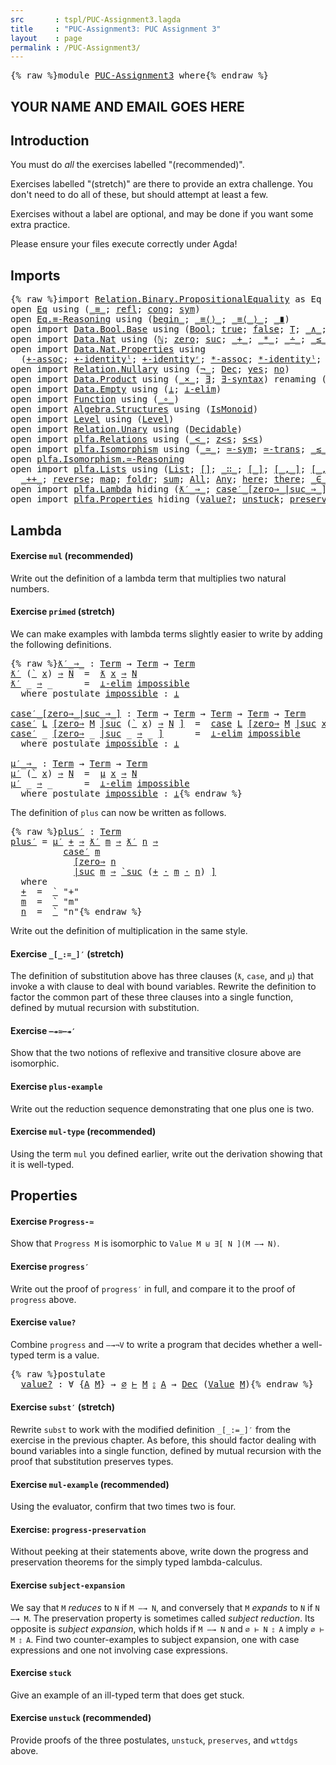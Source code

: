 ```yaml
---
src       : tspl/PUC-Assignment3.lagda
title     : "PUC-Assignment3: PUC Assignment 3"
layout    : page
permalink : /PUC-Assignment3/
---
```


<pre class="Agda">{% raw %}<a id="118" class="Keyword">module</a> <a id="125" href="{% endraw %}{{ site.baseurl }}{% link out/PUC-Assignment3.md %}{% raw %}" class="Module">PUC-Assignment3</a> <a id="141" class="Keyword">where</a>{% endraw %}</pre>

## YOUR NAME AND EMAIL GOES HERE

## Introduction

<!-- This assignment is due **4pm Thursday 1 November** (Week 7). -->

You must do _all_ the exercises labelled "(recommended)".

Exercises labelled "(stretch)" are there to provide an extra challenge.
You don't need to do all of these, but should attempt at least a few.

Exercises without a label are optional, and may be done if you want
some extra practice.

<!-- Submit your homework using the "submit" command. -->
Please ensure your files execute correctly under Agda!

## Imports

<pre class="Agda">{% raw %}<a id="712" class="Keyword">import</a> <a id="719" href="https://agda.github.io/agda-stdlib/Relation.Binary.PropositionalEquality.html" class="Module">Relation.Binary.PropositionalEquality</a> <a id="757" class="Symbol">as</a> <a id="760" class="Module">Eq</a>
<a id="763" class="Keyword">open</a> <a id="768" href="https://agda.github.io/agda-stdlib/Relation.Binary.PropositionalEquality.html" class="Module">Eq</a> <a id="771" class="Keyword">using</a> <a id="777" class="Symbol">(</a><a id="778" href="https://agda.github.io/agda-stdlib/Agda.Builtin.Equality.html#83" class="Datatype Operator">_≡_</a><a id="781" class="Symbol">;</a> <a id="783" href="https://agda.github.io/agda-stdlib/Agda.Builtin.Equality.html#140" class="InductiveConstructor">refl</a><a id="787" class="Symbol">;</a> <a id="789" href="https://agda.github.io/agda-stdlib/Relation.Binary.PropositionalEquality.html#1170" class="Function">cong</a><a id="793" class="Symbol">;</a> <a id="795" href="https://agda.github.io/agda-stdlib/Relation.Binary.PropositionalEquality.Core.html#838" class="Function">sym</a><a id="798" class="Symbol">)</a>
<a id="800" class="Keyword">open</a> <a id="805" href="https://agda.github.io/agda-stdlib/Relation.Binary.PropositionalEquality.html#3975" class="Module">Eq.≡-Reasoning</a> <a id="820" class="Keyword">using</a> <a id="826" class="Symbol">(</a><a id="827" href="https://agda.github.io/agda-stdlib/Relation.Binary.PropositionalEquality.html#4076" class="Function Operator">begin_</a><a id="833" class="Symbol">;</a> <a id="835" href="https://agda.github.io/agda-stdlib/Relation.Binary.PropositionalEquality.html#4134" class="Function Operator">_≡⟨⟩_</a><a id="840" class="Symbol">;</a> <a id="842" href="https://agda.github.io/agda-stdlib/Relation.Binary.PropositionalEquality.html#4193" class="Function Operator">_≡⟨_⟩_</a><a id="848" class="Symbol">;</a> <a id="850" href="https://agda.github.io/agda-stdlib/Relation.Binary.PropositionalEquality.html#4374" class="Function Operator">_∎</a><a id="852" class="Symbol">)</a>
<a id="854" class="Keyword">open</a> <a id="859" class="Keyword">import</a> <a id="866" href="https://agda.github.io/agda-stdlib/Data.Bool.Base.html" class="Module">Data.Bool.Base</a> <a id="881" class="Keyword">using</a> <a id="887" class="Symbol">(</a><a id="888" href="https://agda.github.io/agda-stdlib/Agda.Builtin.Bool.html#67" class="Datatype">Bool</a><a id="892" class="Symbol">;</a> <a id="894" href="https://agda.github.io/agda-stdlib/Agda.Builtin.Bool.html#92" class="InductiveConstructor">true</a><a id="898" class="Symbol">;</a> <a id="900" href="https://agda.github.io/agda-stdlib/Agda.Builtin.Bool.html#86" class="InductiveConstructor">false</a><a id="905" class="Symbol">;</a> <a id="907" href="https://agda.github.io/agda-stdlib/Data.Bool.Base.html#864" class="Function">T</a><a id="908" class="Symbol">;</a> <a id="910" href="https://agda.github.io/agda-stdlib/Data.Bool.Base.html#1012" class="Function Operator">_∧_</a><a id="913" class="Symbol">;</a> <a id="915" href="https://agda.github.io/agda-stdlib/Data.Bool.Base.html#1070" class="Function Operator">_∨_</a><a id="918" class="Symbol">;</a> <a id="920" href="https://agda.github.io/agda-stdlib/Data.Bool.Base.html#730" class="Function">not</a><a id="923" class="Symbol">)</a>
<a id="925" class="Keyword">open</a> <a id="930" class="Keyword">import</a> <a id="937" href="https://agda.github.io/agda-stdlib/Data.Nat.html" class="Module">Data.Nat</a> <a id="946" class="Keyword">using</a> <a id="952" class="Symbol">(</a><a id="953" href="https://agda.github.io/agda-stdlib/Agda.Builtin.Nat.html#97" class="Datatype">ℕ</a><a id="954" class="Symbol">;</a> <a id="956" href="https://agda.github.io/agda-stdlib/Agda.Builtin.Nat.html#115" class="InductiveConstructor">zero</a><a id="960" class="Symbol">;</a> <a id="962" href="https://agda.github.io/agda-stdlib/Agda.Builtin.Nat.html#128" class="InductiveConstructor">suc</a><a id="965" class="Symbol">;</a> <a id="967" href="https://agda.github.io/agda-stdlib/Agda.Builtin.Nat.html#230" class="Primitive Operator">_+_</a><a id="970" class="Symbol">;</a> <a id="972" href="https://agda.github.io/agda-stdlib/Agda.Builtin.Nat.html#433" class="Primitive Operator">_*_</a><a id="975" class="Symbol">;</a> <a id="977" href="https://agda.github.io/agda-stdlib/Agda.Builtin.Nat.html#320" class="Primitive Operator">_∸_</a><a id="980" class="Symbol">;</a> <a id="982" href="https://agda.github.io/agda-stdlib/Data.Nat.Base.html#845" class="Datatype Operator">_≤_</a><a id="985" class="Symbol">;</a> <a id="987" href="https://agda.github.io/agda-stdlib/Data.Nat.Base.html#910" class="InductiveConstructor">s≤s</a><a id="990" class="Symbol">;</a> <a id="992" href="https://agda.github.io/agda-stdlib/Data.Nat.Base.html#868" class="InductiveConstructor">z≤n</a><a id="995" class="Symbol">)</a>
<a id="997" class="Keyword">open</a> <a id="1002" class="Keyword">import</a> <a id="1009" href="https://agda.github.io/agda-stdlib/Data.Nat.Properties.html" class="Module">Data.Nat.Properties</a> <a id="1029" class="Keyword">using</a>
  <a id="1037" class="Symbol">(</a><a id="1038" href="https://agda.github.io/agda-stdlib/Data.Nat.Properties.html#9375" class="Function">+-assoc</a><a id="1045" class="Symbol">;</a> <a id="1047" href="https://agda.github.io/agda-stdlib/Data.Nat.Properties.html#9476" class="Function">+-identityˡ</a><a id="1058" class="Symbol">;</a> <a id="1060" href="https://agda.github.io/agda-stdlib/Data.Nat.Properties.html#9531" class="Function">+-identityʳ</a><a id="1071" class="Symbol">;</a> <a id="1073" href="https://agda.github.io/agda-stdlib/Data.Nat.Properties.html#15493" class="Function">*-assoc</a><a id="1080" class="Symbol">;</a> <a id="1082" href="https://agda.github.io/agda-stdlib/Data.Nat.Properties.html#14397" class="Function">*-identityˡ</a><a id="1093" class="Symbol">;</a> <a id="1095" href="https://agda.github.io/agda-stdlib/Data.Nat.Properties.html#14461" class="Function">*-identityʳ</a><a id="1106" class="Symbol">)</a>
<a id="1108" class="Keyword">open</a> <a id="1113" class="Keyword">import</a> <a id="1120" href="https://agda.github.io/agda-stdlib/Relation.Nullary.html" class="Module">Relation.Nullary</a> <a id="1137" class="Keyword">using</a> <a id="1143" class="Symbol">(</a><a id="1144" href="https://agda.github.io/agda-stdlib/Relation.Nullary.html#464" class="Function Operator">¬_</a><a id="1146" class="Symbol">;</a> <a id="1148" href="https://agda.github.io/agda-stdlib/Relation.Nullary.html#534" class="Datatype">Dec</a><a id="1151" class="Symbol">;</a> <a id="1153" href="https://agda.github.io/agda-stdlib/Relation.Nullary.html#570" class="InductiveConstructor">yes</a><a id="1156" class="Symbol">;</a> <a id="1158" href="https://agda.github.io/agda-stdlib/Relation.Nullary.html#597" class="InductiveConstructor">no</a><a id="1160" class="Symbol">)</a>
<a id="1162" class="Keyword">open</a> <a id="1167" class="Keyword">import</a> <a id="1174" href="https://agda.github.io/agda-stdlib/Data.Product.html" class="Module">Data.Product</a> <a id="1187" class="Keyword">using</a> <a id="1193" class="Symbol">(</a><a id="1194" href="https://agda.github.io/agda-stdlib/Data.Product.html#1353" class="Function Operator">_×_</a><a id="1197" class="Symbol">;</a> <a id="1199" href="https://agda.github.io/agda-stdlib/Data.Product.html#881" class="Function">∃</a><a id="1200" class="Symbol">;</a> <a id="1202" href="https://agda.github.io/agda-stdlib/Data.Product.html#942" class="Function">∃-syntax</a><a id="1210" class="Symbol">)</a> <a id="1212" class="Keyword">renaming</a> <a id="1221" class="Symbol">(</a><a id="1222" href="https://agda.github.io/agda-stdlib/Agda.Builtin.Sigma.html#139" class="InductiveConstructor Operator">_,_</a> <a id="1226" class="Symbol">to</a> <a id="1229" href="https://agda.github.io/agda-stdlib/Agda.Builtin.Sigma.html#139" class="InductiveConstructor Operator">⟨_,_⟩</a><a id="1234" class="Symbol">)</a>
<a id="1236" class="Keyword">open</a> <a id="1241" class="Keyword">import</a> <a id="1248" href="https://agda.github.io/agda-stdlib/Data.Empty.html" class="Module">Data.Empty</a> <a id="1259" class="Keyword">using</a> <a id="1265" class="Symbol">(</a><a id="1266" href="https://agda.github.io/agda-stdlib/Data.Empty.html#243" class="Datatype">⊥</a><a id="1267" class="Symbol">;</a> <a id="1269" href="https://agda.github.io/agda-stdlib/Data.Empty.html#360" class="Function">⊥-elim</a><a id="1275" class="Symbol">)</a>
<a id="1277" class="Keyword">open</a> <a id="1282" class="Keyword">import</a> <a id="1289" href="https://agda.github.io/agda-stdlib/Function.html" class="Module">Function</a> <a id="1298" class="Keyword">using</a> <a id="1304" class="Symbol">(</a><a id="1305" href="https://agda.github.io/agda-stdlib/Function.html#769" class="Function Operator">_∘_</a><a id="1308" class="Symbol">)</a>
<a id="1310" class="Keyword">open</a> <a id="1315" class="Keyword">import</a> <a id="1322" href="https://agda.github.io/agda-stdlib/Algebra.Structures.html" class="Module">Algebra.Structures</a> <a id="1341" class="Keyword">using</a> <a id="1347" class="Symbol">(</a><a id="1348" href="https://agda.github.io/agda-stdlib/Algebra.Structures.html#1339" class="Record">IsMonoid</a><a id="1356" class="Symbol">)</a>
<a id="1358" class="Keyword">open</a> <a id="1363" class="Keyword">import</a> <a id="1370" href="https://agda.github.io/agda-stdlib/Level.html" class="Module">Level</a> <a id="1376" class="Keyword">using</a> <a id="1382" class="Symbol">(</a><a id="1383" href="https://agda.github.io/agda-stdlib/Agda.Primitive.html#408" class="Postulate">Level</a><a id="1388" class="Symbol">)</a>
<a id="1390" class="Keyword">open</a> <a id="1395" class="Keyword">import</a> <a id="1402" href="https://agda.github.io/agda-stdlib/Relation.Unary.html" class="Module">Relation.Unary</a> <a id="1417" class="Keyword">using</a> <a id="1423" class="Symbol">(</a><a id="1424" href="https://agda.github.io/agda-stdlib/Relation.Unary.html#3313" class="Function">Decidable</a><a id="1433" class="Symbol">)</a>
<a id="1435" class="Keyword">open</a> <a id="1440" class="Keyword">import</a> <a id="1447" href="plfa.Relations.html" class="Module">plfa.Relations</a> <a id="1462" class="Keyword">using</a> <a id="1468" class="Symbol">(</a><a id="1469" href="plfa.Relations.html#18533" class="Datatype Operator">_&lt;_</a><a id="1472" class="Symbol">;</a> <a id="1474" href="plfa.Relations.html#18560" class="InductiveConstructor">z&lt;s</a><a id="1477" class="Symbol">;</a> <a id="1479" href="plfa.Relations.html#18617" class="InductiveConstructor">s&lt;s</a><a id="1482" class="Symbol">)</a>
<a id="1484" class="Keyword">open</a> <a id="1489" class="Keyword">import</a> <a id="1496" href="plfa.Isomorphism.html" class="Module">plfa.Isomorphism</a> <a id="1513" class="Keyword">using</a> <a id="1519" class="Symbol">(</a><a id="1520" href="plfa.Isomorphism.html#4092" class="Record Operator">_≃_</a><a id="1523" class="Symbol">;</a> <a id="1525" href="plfa.Isomorphism.html#6787" class="Function">≃-sym</a><a id="1530" class="Symbol">;</a> <a id="1532" href="plfa.Isomorphism.html#7128" class="Function">≃-trans</a><a id="1539" class="Symbol">;</a> <a id="1541" href="plfa.Isomorphism.html#9009" class="Record Operator">_≲_</a><a id="1544" class="Symbol">;</a> <a id="1546" href="plfa.Isomorphism.html#2736" class="Postulate">extensionality</a><a id="1560" class="Symbol">)</a>
<a id="1562" class="Keyword">open</a> <a id="1567" href="plfa.Isomorphism.html#8228" class="Module">plfa.Isomorphism.≃-Reasoning</a>
<a id="1596" class="Keyword">open</a> <a id="1601" class="Keyword">import</a> <a id="1608" href="plfa.Lists.html" class="Module">plfa.Lists</a> <a id="1619" class="Keyword">using</a> <a id="1625" class="Symbol">(</a><a id="1626" href="plfa.Lists.html#1096" class="Datatype">List</a><a id="1630" class="Symbol">;</a> <a id="1632" href="plfa.Lists.html#1125" class="InductiveConstructor">[]</a><a id="1634" class="Symbol">;</a> <a id="1636" href="plfa.Lists.html#1140" class="InductiveConstructor Operator">_∷_</a><a id="1639" class="Symbol">;</a> <a id="1641" href="plfa.Lists.html#2920" class="Operator">[_]</a><a id="1644" class="Symbol">;</a> <a id="1646" href="plfa.Lists.html#2943" class="Operator">[_,_]</a><a id="1651" class="Symbol">;</a> <a id="1653" href="plfa.Lists.html#2974" class="Operator">[_,_,_]</a><a id="1660" class="Symbol">;</a> <a id="1662" href="plfa.Lists.html#3013" class="Operator">[_,_,_,_]</a><a id="1671" class="Symbol">;</a>
  <a id="1675" href="plfa.Lists.html#3576" class="Function Operator">_++_</a><a id="1679" class="Symbol">;</a> <a id="1681" href="plfa.Lists.html#8543" class="Function">reverse</a><a id="1688" class="Symbol">;</a> <a id="1690" href="plfa.Lists.html#13374" class="Function">map</a><a id="1693" class="Symbol">;</a> <a id="1695" href="plfa.Lists.html#15955" class="Function">foldr</a><a id="1700" class="Symbol">;</a> <a id="1702" href="plfa.Lists.html#16882" class="Function">sum</a><a id="1705" class="Symbol">;</a> <a id="1707" href="plfa.Lists.html#21837" class="Datatype">All</a><a id="1710" class="Symbol">;</a> <a id="1712" href="plfa.Lists.html#23322" class="Datatype">Any</a><a id="1715" class="Symbol">;</a> <a id="1717" href="plfa.Lists.html#23373" class="InductiveConstructor">here</a><a id="1721" class="Symbol">;</a> <a id="1723" href="plfa.Lists.html#23430" class="InductiveConstructor">there</a><a id="1728" class="Symbol">;</a> <a id="1730" href="plfa.Lists.html#23760" class="Function Operator">_∈_</a><a id="1733" class="Symbol">)</a>
<a id="1735" class="Keyword">open</a> <a id="1740" class="Keyword">import</a> <a id="1747" href="plfa.Lambda.html" class="Module">plfa.Lambda</a> <a id="1759" class="Keyword">hiding</a> <a id="1766" class="Symbol">(</a><a id="1767" href="plfa.Lambda.html#7419" class="Function Operator">ƛ′_⇒_</a><a id="1772" class="Symbol">;</a> <a id="1774" href="plfa.Lambda.html#7540" class="Function Operator">case′_[zero⇒_|suc_⇒_]</a><a id="1795" class="Symbol">;</a> <a id="1797" href="plfa.Lambda.html#7754" class="Function Operator">μ′_⇒_</a><a id="1802" class="Symbol">;</a> <a id="1804" href="plfa.Lambda.html#7954" class="Function">plus′</a><a id="1809" class="Symbol">)</a>
<a id="1811" class="Keyword">open</a> <a id="1816" class="Keyword">import</a> <a id="1823" href="plfa.Properties.html" class="Module">plfa.Properties</a> <a id="1839" class="Keyword">hiding</a> <a id="1846" class="Symbol">(</a><a id="1847" href="plfa.Properties.html#12153" class="Postulate">value?</a><a id="1853" class="Symbol">;</a> <a id="1855" href="plfa.Properties.html#42359" class="Postulate">unstuck</a><a id="1862" class="Symbol">;</a> <a id="1864" href="plfa.Properties.html#42575" class="Postulate">preserves</a><a id="1873" class="Symbol">;</a> <a id="1875" href="plfa.Properties.html#42828" class="Postulate">wttdgs</a><a id="1881" class="Symbol">)</a>{% endraw %}</pre>

## Lambda

#### Exercise `mul` (recommended)

Write out the definition of a lambda term that multiplies
two natural numbers.


#### Exercise `primed` (stretch)

We can make examples with lambda terms slightly easier to write
by adding the following definitions.
<pre class="Agda">{% raw %}<a id="ƛ′_⇒_"></a><a id="2170" href="{% endraw %}{{ site.baseurl }}{% link out/PUC-Assignment3.md %}{% raw %}#2170" class="Function Operator">ƛ′_⇒_</a> <a id="2176" class="Symbol">:</a> <a id="2178" href="plfa.Lambda.html#3783" class="Datatype">Term</a> <a id="2183" class="Symbol">→</a> <a id="2185" href="plfa.Lambda.html#3783" class="Datatype">Term</a> <a id="2190" class="Symbol">→</a> <a id="2192" href="plfa.Lambda.html#3783" class="Datatype">Term</a>
<a id="2197" href="{% endraw %}{{ site.baseurl }}{% link out/PUC-Assignment3.md %}{% raw %}#2170" class="Function Operator">ƛ′</a> <a id="2200" class="Symbol">(</a><a id="2201" href="plfa.Lambda.html#3802" class="InductiveConstructor Operator">`</a> <a id="2203" href="{% endraw %}{{ site.baseurl }}{% link out/PUC-Assignment3.md %}{% raw %}#2203" class="Bound">x</a><a id="2204" class="Symbol">)</a> <a id="2206" href="{% endraw %}{{ site.baseurl }}{% link out/PUC-Assignment3.md %}{% raw %}#2170" class="Function Operator">⇒</a> <a id="2208" href="{% endraw %}{{ site.baseurl }}{% link out/PUC-Assignment3.md %}{% raw %}#2208" class="Bound">N</a>  <a id="2211" class="Symbol">=</a>  <a id="2214" href="plfa.Lambda.html#3841" class="InductiveConstructor Operator">ƛ</a> <a id="2216" href="{% endraw %}{{ site.baseurl }}{% link out/PUC-Assignment3.md %}{% raw %}#2203" class="Bound">x</a> <a id="2218" href="plfa.Lambda.html#3841" class="InductiveConstructor Operator">⇒</a> <a id="2220" href="{% endraw %}{{ site.baseurl }}{% link out/PUC-Assignment3.md %}{% raw %}#2208" class="Bound">N</a>
<a id="2222" href="{% endraw %}{{ site.baseurl }}{% link out/PUC-Assignment3.md %}{% raw %}#2170" class="CatchallClause Function Operator">ƛ′</a><a id="2224" class="CatchallClause"> </a><a id="2225" class="CatchallClause Symbol">_</a><a id="2226" class="CatchallClause"> </a><a id="2227" href="{% endraw %}{{ site.baseurl }}{% link out/PUC-Assignment3.md %}{% raw %}#2170" class="CatchallClause Function Operator">⇒</a><a id="2228" class="CatchallClause"> </a><a id="2229" class="CatchallClause Symbol">_</a>      <a id="2236" class="Symbol">=</a>  <a id="2239" href="https://agda.github.io/agda-stdlib/Data.Empty.html#360" class="Function">⊥-elim</a> <a id="2246" href="{% endraw %}{{ site.baseurl }}{% link out/PUC-Assignment3.md %}{% raw %}#2275" class="Postulate">impossible</a>
  <a id="2259" class="Keyword">where</a> <a id="2265" class="Keyword">postulate</a> <a id="2275" href="{% endraw %}{{ site.baseurl }}{% link out/PUC-Assignment3.md %}{% raw %}#2275" class="Postulate">impossible</a> <a id="2286" class="Symbol">:</a> <a id="2288" href="https://agda.github.io/agda-stdlib/Data.Empty.html#243" class="Datatype">⊥</a>

<a id="case′_[zero⇒_|suc_⇒_]"></a><a id="2291" href="{% endraw %}{{ site.baseurl }}{% link out/PUC-Assignment3.md %}{% raw %}#2291" class="Function Operator">case′_[zero⇒_|suc_⇒_]</a> <a id="2313" class="Symbol">:</a> <a id="2315" href="plfa.Lambda.html#3783" class="Datatype">Term</a> <a id="2320" class="Symbol">→</a> <a id="2322" href="plfa.Lambda.html#3783" class="Datatype">Term</a> <a id="2327" class="Symbol">→</a> <a id="2329" href="plfa.Lambda.html#3783" class="Datatype">Term</a> <a id="2334" class="Symbol">→</a> <a id="2336" href="plfa.Lambda.html#3783" class="Datatype">Term</a> <a id="2341" class="Symbol">→</a> <a id="2343" href="plfa.Lambda.html#3783" class="Datatype">Term</a>
<a id="2348" href="{% endraw %}{{ site.baseurl }}{% link out/PUC-Assignment3.md %}{% raw %}#2291" class="Function Operator">case′</a> <a id="2354" href="{% endraw %}{{ site.baseurl }}{% link out/PUC-Assignment3.md %}{% raw %}#2354" class="Bound">L</a> <a id="2356" href="{% endraw %}{{ site.baseurl }}{% link out/PUC-Assignment3.md %}{% raw %}#2291" class="Function Operator">[zero⇒</a> <a id="2363" href="{% endraw %}{{ site.baseurl }}{% link out/PUC-Assignment3.md %}{% raw %}#2363" class="Bound">M</a> <a id="2365" href="{% endraw %}{{ site.baseurl }}{% link out/PUC-Assignment3.md %}{% raw %}#2291" class="Function Operator">|suc</a> <a id="2370" class="Symbol">(</a><a id="2371" href="plfa.Lambda.html#3802" class="InductiveConstructor Operator">`</a> <a id="2373" href="{% endraw %}{{ site.baseurl }}{% link out/PUC-Assignment3.md %}{% raw %}#2373" class="Bound">x</a><a id="2374" class="Symbol">)</a> <a id="2376" href="{% endraw %}{{ site.baseurl }}{% link out/PUC-Assignment3.md %}{% raw %}#2291" class="Function Operator">⇒</a> <a id="2378" href="{% endraw %}{{ site.baseurl }}{% link out/PUC-Assignment3.md %}{% raw %}#2378" class="Bound">N</a> <a id="2380" href="{% endraw %}{{ site.baseurl }}{% link out/PUC-Assignment3.md %}{% raw %}#2291" class="Function Operator">]</a>  <a id="2383" class="Symbol">=</a>  <a id="2386" href="plfa.Lambda.html#4010" class="InductiveConstructor Operator">case</a> <a id="2391" href="{% endraw %}{{ site.baseurl }}{% link out/PUC-Assignment3.md %}{% raw %}#2354" class="Bound">L</a> <a id="2393" href="plfa.Lambda.html#4010" class="InductiveConstructor Operator">[zero⇒</a> <a id="2400" href="{% endraw %}{{ site.baseurl }}{% link out/PUC-Assignment3.md %}{% raw %}#2363" class="Bound">M</a> <a id="2402" href="plfa.Lambda.html#4010" class="InductiveConstructor Operator">|suc</a> <a id="2407" href="{% endraw %}{{ site.baseurl }}{% link out/PUC-Assignment3.md %}{% raw %}#2373" class="Bound">x</a> <a id="2409" href="plfa.Lambda.html#4010" class="InductiveConstructor Operator">⇒</a> <a id="2411" href="{% endraw %}{{ site.baseurl }}{% link out/PUC-Assignment3.md %}{% raw %}#2378" class="Bound">N</a> <a id="2413" href="plfa.Lambda.html#4010" class="InductiveConstructor Operator">]</a>
<a id="2415" href="{% endraw %}{{ site.baseurl }}{% link out/PUC-Assignment3.md %}{% raw %}#2291" class="CatchallClause Function Operator">case′</a><a id="2420" class="CatchallClause"> </a><a id="2421" class="CatchallClause Symbol">_</a><a id="2422" class="CatchallClause"> </a><a id="2423" href="{% endraw %}{{ site.baseurl }}{% link out/PUC-Assignment3.md %}{% raw %}#2291" class="CatchallClause Function Operator">[zero⇒</a><a id="2429" class="CatchallClause"> </a><a id="2430" class="CatchallClause Symbol">_</a><a id="2431" class="CatchallClause"> </a><a id="2432" href="{% endraw %}{{ site.baseurl }}{% link out/PUC-Assignment3.md %}{% raw %}#2291" class="CatchallClause Function Operator">|suc</a><a id="2436" class="CatchallClause"> </a><a id="2437" class="CatchallClause Symbol">_</a><a id="2438" class="CatchallClause"> </a><a id="2439" href="{% endraw %}{{ site.baseurl }}{% link out/PUC-Assignment3.md %}{% raw %}#2291" class="CatchallClause Function Operator">⇒</a><a id="2440" class="CatchallClause"> </a><a id="2441" class="CatchallClause Symbol">_</a><a id="2442" class="CatchallClause"> </a><a id="2443" href="{% endraw %}{{ site.baseurl }}{% link out/PUC-Assignment3.md %}{% raw %}#2291" class="CatchallClause Function Operator">]</a>      <a id="2450" class="Symbol">=</a>  <a id="2453" href="https://agda.github.io/agda-stdlib/Data.Empty.html#360" class="Function">⊥-elim</a> <a id="2460" href="{% endraw %}{{ site.baseurl }}{% link out/PUC-Assignment3.md %}{% raw %}#2489" class="Postulate">impossible</a>
  <a id="2473" class="Keyword">where</a> <a id="2479" class="Keyword">postulate</a> <a id="2489" href="{% endraw %}{{ site.baseurl }}{% link out/PUC-Assignment3.md %}{% raw %}#2489" class="Postulate">impossible</a> <a id="2500" class="Symbol">:</a> <a id="2502" href="https://agda.github.io/agda-stdlib/Data.Empty.html#243" class="Datatype">⊥</a>

<a id="μ′_⇒_"></a><a id="2505" href="{% endraw %}{{ site.baseurl }}{% link out/PUC-Assignment3.md %}{% raw %}#2505" class="Function Operator">μ′_⇒_</a> <a id="2511" class="Symbol">:</a> <a id="2513" href="plfa.Lambda.html#3783" class="Datatype">Term</a> <a id="2518" class="Symbol">→</a> <a id="2520" href="plfa.Lambda.html#3783" class="Datatype">Term</a> <a id="2525" class="Symbol">→</a> <a id="2527" href="plfa.Lambda.html#3783" class="Datatype">Term</a>
<a id="2532" href="{% endraw %}{{ site.baseurl }}{% link out/PUC-Assignment3.md %}{% raw %}#2505" class="Function Operator">μ′</a> <a id="2535" class="Symbol">(</a><a id="2536" href="plfa.Lambda.html#3802" class="InductiveConstructor Operator">`</a> <a id="2538" href="{% endraw %}{{ site.baseurl }}{% link out/PUC-Assignment3.md %}{% raw %}#2538" class="Bound">x</a><a id="2539" class="Symbol">)</a> <a id="2541" href="{% endraw %}{{ site.baseurl }}{% link out/PUC-Assignment3.md %}{% raw %}#2505" class="Function Operator">⇒</a> <a id="2543" href="{% endraw %}{{ site.baseurl }}{% link out/PUC-Assignment3.md %}{% raw %}#2543" class="Bound">N</a>  <a id="2546" class="Symbol">=</a>  <a id="2549" href="plfa.Lambda.html#4070" class="InductiveConstructor Operator">μ</a> <a id="2551" href="{% endraw %}{{ site.baseurl }}{% link out/PUC-Assignment3.md %}{% raw %}#2538" class="Bound">x</a> <a id="2553" href="plfa.Lambda.html#4070" class="InductiveConstructor Operator">⇒</a> <a id="2555" href="{% endraw %}{{ site.baseurl }}{% link out/PUC-Assignment3.md %}{% raw %}#2543" class="Bound">N</a>
<a id="2557" href="{% endraw %}{{ site.baseurl }}{% link out/PUC-Assignment3.md %}{% raw %}#2505" class="CatchallClause Function Operator">μ′</a><a id="2559" class="CatchallClause"> </a><a id="2560" class="CatchallClause Symbol">_</a><a id="2561" class="CatchallClause"> </a><a id="2562" href="{% endraw %}{{ site.baseurl }}{% link out/PUC-Assignment3.md %}{% raw %}#2505" class="CatchallClause Function Operator">⇒</a><a id="2563" class="CatchallClause"> </a><a id="2564" class="CatchallClause Symbol">_</a>      <a id="2571" class="Symbol">=</a>  <a id="2574" href="https://agda.github.io/agda-stdlib/Data.Empty.html#360" class="Function">⊥-elim</a> <a id="2581" href="{% endraw %}{{ site.baseurl }}{% link out/PUC-Assignment3.md %}{% raw %}#2610" class="Postulate">impossible</a>
  <a id="2594" class="Keyword">where</a> <a id="2600" class="Keyword">postulate</a> <a id="2610" href="{% endraw %}{{ site.baseurl }}{% link out/PUC-Assignment3.md %}{% raw %}#2610" class="Postulate">impossible</a> <a id="2621" class="Symbol">:</a> <a id="2623" href="https://agda.github.io/agda-stdlib/Data.Empty.html#243" class="Datatype">⊥</a>{% endraw %}</pre>
The definition of `plus` can now be written as follows.
<pre class="Agda">{% raw %}<a id="plus′"></a><a id="2705" href="{% endraw %}{{ site.baseurl }}{% link out/PUC-Assignment3.md %}{% raw %}#2705" class="Function">plus′</a> <a id="2711" class="Symbol">:</a> <a id="2713" href="plfa.Lambda.html#3783" class="Datatype">Term</a>
<a id="2718" href="{% endraw %}{{ site.baseurl }}{% link out/PUC-Assignment3.md %}{% raw %}#2705" class="Function">plus′</a> <a id="2724" class="Symbol">=</a> <a id="2726" href="{% endraw %}{{ site.baseurl }}{% link out/PUC-Assignment3.md %}{% raw %}#2505" class="Function Operator">μ′</a> <a id="2729" href="{% endraw %}{{ site.baseurl }}{% link out/PUC-Assignment3.md %}{% raw %}#2836" class="Function">+</a> <a id="2731" href="{% endraw %}{{ site.baseurl }}{% link out/PUC-Assignment3.md %}{% raw %}#2505" class="Function Operator">⇒</a> <a id="2733" href="{% endraw %}{{ site.baseurl }}{% link out/PUC-Assignment3.md %}{% raw %}#2170" class="Function Operator">ƛ′</a> <a id="2736" href="{% endraw %}{{ site.baseurl }}{% link out/PUC-Assignment3.md %}{% raw %}#2850" class="Function">m</a> <a id="2738" href="{% endraw %}{{ site.baseurl }}{% link out/PUC-Assignment3.md %}{% raw %}#2170" class="Function Operator">⇒</a> <a id="2740" href="{% endraw %}{{ site.baseurl }}{% link out/PUC-Assignment3.md %}{% raw %}#2170" class="Function Operator">ƛ′</a> <a id="2743" href="{% endraw %}{{ site.baseurl }}{% link out/PUC-Assignment3.md %}{% raw %}#2864" class="Function">n</a> <a id="2745" href="{% endraw %}{{ site.baseurl }}{% link out/PUC-Assignment3.md %}{% raw %}#2170" class="Function Operator">⇒</a>
          <a id="2757" href="{% endraw %}{{ site.baseurl }}{% link out/PUC-Assignment3.md %}{% raw %}#2291" class="Function Operator">case′</a> <a id="2763" href="{% endraw %}{{ site.baseurl }}{% link out/PUC-Assignment3.md %}{% raw %}#2850" class="Function">m</a>
            <a id="2777" href="{% endraw %}{{ site.baseurl }}{% link out/PUC-Assignment3.md %}{% raw %}#2291" class="Function Operator">[zero⇒</a> <a id="2784" href="{% endraw %}{{ site.baseurl }}{% link out/PUC-Assignment3.md %}{% raw %}#2864" class="Function">n</a>
            <a id="2798" href="{% endraw %}{{ site.baseurl }}{% link out/PUC-Assignment3.md %}{% raw %}#2291" class="Function Operator">|suc</a> <a id="2803" href="{% endraw %}{{ site.baseurl }}{% link out/PUC-Assignment3.md %}{% raw %}#2850" class="Function">m</a> <a id="2805" href="{% endraw %}{{ site.baseurl }}{% link out/PUC-Assignment3.md %}{% raw %}#2291" class="Function Operator">⇒</a> <a id="2807" href="plfa.Lambda.html#3969" class="InductiveConstructor Operator">`suc</a> <a id="2812" class="Symbol">(</a><a id="2813" href="{% endraw %}{{ site.baseurl }}{% link out/PUC-Assignment3.md %}{% raw %}#2836" class="Function">+</a> <a id="2815" href="plfa.Lambda.html#3887" class="InductiveConstructor Operator">·</a> <a id="2817" href="{% endraw %}{{ site.baseurl }}{% link out/PUC-Assignment3.md %}{% raw %}#2850" class="Function">m</a> <a id="2819" href="plfa.Lambda.html#3887" class="InductiveConstructor Operator">·</a> <a id="2821" href="{% endraw %}{{ site.baseurl }}{% link out/PUC-Assignment3.md %}{% raw %}#2864" class="Function">n</a><a id="2822" class="Symbol">)</a> <a id="2824" href="{% endraw %}{{ site.baseurl }}{% link out/PUC-Assignment3.md %}{% raw %}#2291" class="Function Operator">]</a>
  <a id="2828" class="Keyword">where</a>
  <a id="2836" href="{% endraw %}{{ site.baseurl }}{% link out/PUC-Assignment3.md %}{% raw %}#2836" class="Function">+</a>  <a id="2839" class="Symbol">=</a>  <a id="2842" href="plfa.Lambda.html#3802" class="InductiveConstructor Operator">`</a> <a id="2844" class="String">&quot;+&quot;</a>
  <a id="2850" href="{% endraw %}{{ site.baseurl }}{% link out/PUC-Assignment3.md %}{% raw %}#2850" class="Function">m</a>  <a id="2853" class="Symbol">=</a>  <a id="2856" href="plfa.Lambda.html#3802" class="InductiveConstructor Operator">`</a> <a id="2858" class="String">&quot;m&quot;</a>
  <a id="2864" href="{% endraw %}{{ site.baseurl }}{% link out/PUC-Assignment3.md %}{% raw %}#2864" class="Function">n</a>  <a id="2867" class="Symbol">=</a>  <a id="2870" href="plfa.Lambda.html#3802" class="InductiveConstructor Operator">`</a> <a id="2872" class="String">&quot;n&quot;</a>{% endraw %}</pre>
Write out the definition of multiplication in the same style.

#### Exercise `_[_:=_]′` (stretch)

The definition of substitution above has three clauses (`ƛ`, `case`,
and `μ`) that invoke a with clause to deal with bound variables.
Rewrite the definition to factor the common part of these three
clauses into a single function, defined by mutual recursion with
substitution.


#### Exercise `—↠≃—↠′`

Show that the two notions of reflexive and transitive closure
above are isomorphic.


#### Exercise `plus-example`

Write out the reduction sequence demonstrating that one plus one is two.


#### Exercise `mul-type` (recommended)

Using the term `mul` you defined earlier, write out the derivation
showing that it is well-typed.


## Properties


#### Exercise `Progress-≃`

Show that `Progress M` is isomorphic to `Value M ⊎ ∃[ N ](M —→ N)`.


#### Exercise `progress′`

Write out the proof of `progress′` in full, and compare it to the
proof of `progress` above.


#### Exercise `value?`

Combine `progress` and `—→¬V` to write a program that decides
whether a well-typed term is a value.
<pre class="Agda">{% raw %}<a id="3993" class="Keyword">postulate</a>
  <a id="value?"></a><a id="4005" href="{% endraw %}{{ site.baseurl }}{% link out/PUC-Assignment3.md %}{% raw %}#4005" class="Postulate">value?</a> <a id="4012" class="Symbol">:</a> <a id="4014" class="Symbol">∀</a> <a id="4016" class="Symbol">{</a><a id="4017" href="{% endraw %}{{ site.baseurl }}{% link out/PUC-Assignment3.md %}{% raw %}#4017" class="Bound">A</a> <a id="4019" href="{% endraw %}{{ site.baseurl }}{% link out/PUC-Assignment3.md %}{% raw %}#4019" class="Bound">M</a><a id="4020" class="Symbol">}</a> <a id="4022" class="Symbol">→</a> <a id="4024" href="plfa.Lambda.html#30643" class="InductiveConstructor">∅</a> <a id="4026" href="plfa.Lambda.html#32783" class="Datatype Operator">⊢</a> <a id="4028" href="{% endraw %}{{ site.baseurl }}{% link out/PUC-Assignment3.md %}{% raw %}#4019" class="Bound">M</a> <a id="4030" href="plfa.Lambda.html#32783" class="Datatype Operator">⦂</a> <a id="4032" href="{% endraw %}{{ site.baseurl }}{% link out/PUC-Assignment3.md %}{% raw %}#4017" class="Bound">A</a> <a id="4034" class="Symbol">→</a> <a id="4036" href="https://agda.github.io/agda-stdlib/Relation.Nullary.html#534" class="Datatype">Dec</a> <a id="4040" class="Symbol">(</a><a id="4041" href="plfa.Lambda.html#11669" class="Datatype">Value</a> <a id="4047" href="{% endraw %}{{ site.baseurl }}{% link out/PUC-Assignment3.md %}{% raw %}#4019" class="Bound">M</a><a id="4048" class="Symbol">)</a>{% endraw %}</pre>


#### Exercise `subst′` (stretch)

Rewrite `subst` to work with the modified definition `_[_:=_]′`
from the exercise in the previous chapter.  As before, this
should factor dealing with bound variables into a single function,
defined by mutual recursion with the proof that substitution
preserves types.


#### Exercise `mul-example` (recommended)

Using the evaluator, confirm that two times two is four.


#### Exercise: `progress-preservation`

Without peeking at their statements above, write down the progress
and preservation theorems for the simply typed lambda-calculus.


#### Exercise `subject-expansion`

We say that `M` _reduces_ to `N` if `M —→ N`,
and conversely that `M` _expands_ to `N` if `N —→ M`.
The preservation property is sometimes called _subject reduction_.
Its opposite is _subject expansion_, which holds if
`M —→ N` and `∅ ⊢ N ⦂ A` imply `∅ ⊢ M ⦂ A`.
Find two counter-examples to subject expansion, one
with case expressions and one not involving case expressions.


#### Exercise `stuck`

Give an example of an ill-typed term that does get stuck.


#### Exercise `unstuck` (recommended)

Provide proofs of the three postulates, `unstuck`, `preserves`, and `wttdgs` above.








